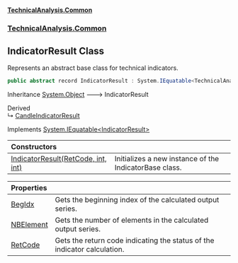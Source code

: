 #### [TechnicalAnalysis\.Common](Atypical.TechnicalAnalysis.Common.md 'Atypical\.TechnicalAnalysis\.Common')
### [TechnicalAnalysis\.Common](Atypical.TechnicalAnalysis.Common.md#TechnicalAnalysis.Common 'TechnicalAnalysis\.Common')

## IndicatorResult Class

Represents an abstract base class for technical indicators\.

```csharp
public abstract record IndicatorResult : System.IEquatable<TechnicalAnalysis.Common.IndicatorResult>
```

Inheritance [System\.Object](https://docs.microsoft.com/en-us/dotnet/api/System.Object 'System\.Object') &#129106; IndicatorResult

Derived  
&#8627; [CandleIndicatorResult](CandleIndicatorResult.md 'TechnicalAnalysis\.Common\.CandleIndicatorResult')

Implements [System\.IEquatable&lt;](https://docs.microsoft.com/en-us/dotnet/api/System.IEquatable-1 'System\.IEquatable\`1')[IndicatorResult](IndicatorResult.md 'TechnicalAnalysis\.Common\.IndicatorResult')[&gt;](https://docs.microsoft.com/en-us/dotnet/api/System.IEquatable-1 'System\.IEquatable\`1')

| Constructors | |
| :--- | :--- |
| [IndicatorResult\(RetCode, int, int\)](IndicatorResult.IndicatorResult(RetCode,int,int).md 'TechnicalAnalysis\.Common\.IndicatorResult\.IndicatorResult\(TechnicalAnalysis\.Common\.RetCode, int, int\)') | Initializes a new instance of the IndicatorBase class\. |

| Properties | |
| :--- | :--- |
| [BegIdx](IndicatorResult.BegIdx.md 'TechnicalAnalysis\.Common\.IndicatorResult\.BegIdx') | Gets the beginning index of the calculated output series\. |
| [NBElement](IndicatorResult.NBElement.md 'TechnicalAnalysis\.Common\.IndicatorResult\.NBElement') | Gets the number of elements in the calculated output series\. |
| [RetCode](IndicatorResult.RetCode.md 'TechnicalAnalysis\.Common\.IndicatorResult\.RetCode') | Gets the return code indicating the status of the indicator calculation\. |
